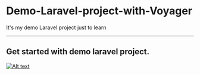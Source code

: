 # Demo-Laravel-project-with-Voyager
It's my demo Laravel project just to learn
___
## Get started with demo laravel project.
[![Alt text]([relative%20path/to/img.jpg?raw=true](https://drive.google.com/file/d/11zNZhgou8YBiB2lC6f_I-1rD2nLRZgSZ/view?usp=share_link) "Title")](https://drive.google.com/file/d/11zNZhgou8YBiB2lC6f_I-1rD2nLRZgSZ/view?usp=share_link)
